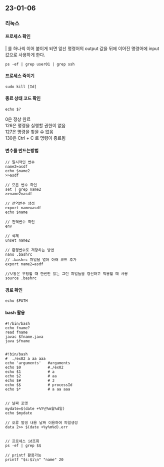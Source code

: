 ## 23-01-06

### 리눅스
#### 프로세스 확인
| 를 하나씩 이어 붙이게 되면 앞선 명령어의 output 값을 뒤에 이어진 명령어에 input 값으로 사용하게 한다.
```
ps -ef | grep user01 | grep ssh
```
#### 프로세스 죽이기
```
sudo kill [Id]
```
#### 종료 상태 코드 확인
```
echo $? 
```
0은 정상 완료   
126은 명령을 실행할 권한이 없음   
127은 명령을 찾을 수 없음   
130은 Ctrl + C 로 명령이 종료됨   
#### 변수를 만드는방법
```
// 일시적인 변수
name2=asdf
echo $name2
>>asdf

// 모든 변수 확인
set | grep name2
>>name2=asdf

// 전역번수 생성
export name=asdf
echo $name

// 전역변수 확인
env

// 삭제
unset name2

// 환경변수로 저장하는 방법
nano .bashrc
// .bashrc 파일을 열어 아래 코드 추가
export name2=asdf

//보통은 부팅할 때 한번만 읽는 그런 파일들을 갱신하고 적용할 때 사용
source .bashrc
```
#### 경로 확인
```
echo $PATH
```
#### bash 활용
```
#!/bin/bash
echo fname?
read fname
javac $fname.java
java $fname


#!bin/bash
#  ./ex02 a aa aaa
echo 'arguments'   #arguments
echo $0            #./ex02
echo $1            # a
echo $2            # aa
echo $#            # 3
echo $$            # processId
echo $*            # a aa aaa


// 날짜 포맷
mydate=$(date +%Y년%m월%d일)
echo $mydate

// 오류 발생 내용 날짜 이용하여 파일생성
data 2>> $(date +%y%m%d).err


// 프로세스 id조회
ps -ef | grep $$

// printf 활용가능
printf "$s:$i\n" "name" 20
```
